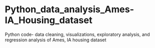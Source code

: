 # Python_data_analysis_Ames-IA_Housing_dataset
Python code- data cleaning, visualizations, exploratory analysis, and regression analysis of Ames, IA housing dataset
